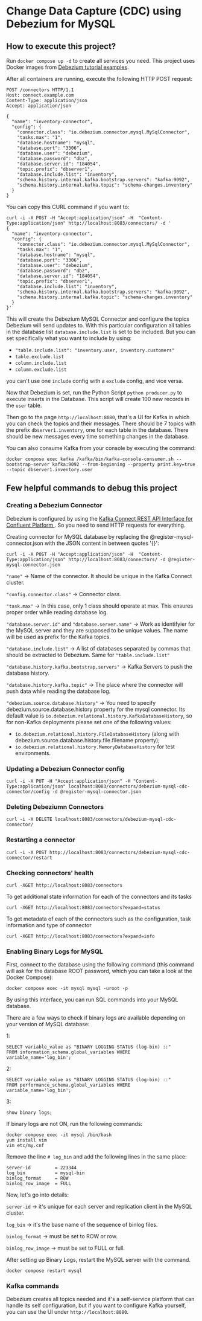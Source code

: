 # Change Data Capture (CDC) using Debezium for MySQL

## How to execute this project?

Run `docker compose up -d` to create all services you need. This project uses Docker images from [Debezium tutorial examples](https://github.com/debezium/debezium-examples/tree/main/tutorial).

After all containers are running, execute the following HTTP POST request:
```
POST /connectors HTTP/1.1
Host: connect.example.com
Content-Type: application/json
Accept: application/json

{
  "name": "inventory-connector",
  "config": {
    "connector.class": "io.debezium.connector.mysql.MySqlConnector",
    "tasks.max": "1",
    "database.hostname": "mysql",
    "database.port": "3306",
    "database.user": "debezium",
    "database.password": "dbz",
    "database.server.id": "184054",
    "topic.prefix": "dbserver1",
    "database.include.list": "inventory",
    "schema.history.internal.kafka.bootstrap.servers": "kafka:9092",
    "schema.history.internal.kafka.topic": "schema-changes.inventory"
  }
}
```

You can copy this CURL command if you want to:
```
curl -i -X POST -H "Accept:application/json" -H  "Content-Type:application/json" http://localhost:8083/connectors/ -d '
{
  "name": "inventory-connector",
  "config": {
    "connector.class": "io.debezium.connector.mysql.MySqlConnector",
    "tasks.max": "1",
    "database.hostname": "mysql",
    "database.port": "3306",
    "database.user": "debezium",
    "database.password": "dbz",
    "database.server.id": "184054",
    "topic.prefix": "dbserver1",
    "database.include.list": "inventory",
    "schema.history.internal.kafka.bootstrap.servers": "kafka:9092",
    "schema.history.internal.kafka.topic": "schema-changes.inventory"
  }
}'
```

This will create the Debezium MySQL Connector and configure the topics Debezium will send updates to. With this particular configuration all tables in the database list `database.include.list` is set to be included. But you can set specifically what you want to include by using:
* `"table.include.list": "inventory.user, inventory.customers"`
* `table.exclude.list`
* `column.include.list`
* `column.exclude.list`

you can't use one `include` config with a `exclude` config, and vice versa.

Now that Debezium is set, run the Python Script `python producer.py` to execute inserts in the Database. This script will create 100 new records in the `user` table. 

Then go to the page `http://localhost:8080`, that's a UI for Kafka in which you can check the topics and their messages. There should be 7 topics with the prefix `dbserver1.inventory`, one for each table in the database. There should be new messages every time something changes in the database.

You can also consume Kafka from your console by executing the command:
```
docker compose exec kafka /kafka/bin/kafka-console-consumer.sh --bootstrap-server kafka:9092 --from-beginning --property print.key=true --topic dbserver1.inventory.user
```

## Few helpful commands to debug this project

### Creating a Debezium Connector

Debezium is configured by using the [Kafka Connect REST API Interface for Confluent Platform
](https://docs.confluent.io/platform/current/connect/references/restapi.html). So you need to send HTTP requests for everything.

Creating connector for MySQL database by replacing the @register-mysql-connector.json with the JSON content in between quotes '{}':

```
curl -i -X POST -H "Accept:application/json" -H  "Content-Type:application/json" http://localhost:8083/connectors/ -d @register-mysql-connector.json
```

``"name"`` -> Name of the connector. It should be unique in the Kafka Connect cluster.

``"config.connector.class"`` -> Connector class.

``"task.max"`` -> In this case, only 1 class should operate at max. This ensures proper order while reading database log.

``"database.server.id"`` and ``"database.server.name"`` -> Work as identifyier for the MySQL server and they are supposed to be unique values. The name will be used as prefix for the Kafka topics.

``"database.include.list"`` -> A list of databases separated by commas that should be extracted to Debezium. Same for `"table.include.list"`

``"database.history.kafka.bootstrap.servers"`` -> Kafka Servers to push the database history.

``"database.history.kafka.topic"`` -> The place where the connector will push data while reading the database log.

``"debezium.source.database.history"`` -> You need to specify debezium.source.database.history property for the mysql connector. Its default value is ``io.debezium.relational.history.KafkaDatabaseHistory``, so for non-Kafka deployments please set one of the following values:

* `io.debezium.relational.history.FileDatabaseHistory` (along with debezium.source.database.history.file.filename property);
* ``io.debezium.relational.history.MemoryDatabaseHistory`` for test environments.

### Updating a Debezium Connector config

```
curl -i -X PUT -H "Accept:application/json" -H "Content-Type:application/json" localhost:8083/connectors/debezium-mysql-cdc-connector/config -d @register-mysql-connector.json
```

### Deleting Debeziumn Connectors

```
curl -i -X DELETE localhost:8083/connectors/debezium-mysql-cdc-connector/
```

### Restarting a connector

```
curl -i -X POST http://localhost:8083/connectors/debezium-mysql-cdc-connector/restart
```

### Checking connectors' health

```
curl -XGET http://localhost:8083/connectors
```

To get additional state information for each of the connectors and its tasks

```
curl -XGET http://localhost:8083/connectors?expand=status
```

To get metadata of each of the connectors such as the configuration, task information and type of connector

```
curl -XGET http://localhost:8083/connectors?expand=info
```

### Enabling Binary Logs for MySQL

First, connect to the database using the following command (this command will ask for the database ROOT password, which you can take a look at the Docker Compose):

```
docker compose exec -it mysql mysql -uroot -p
```

By using this interface, you can run SQL commands into your MySQL database.

There are a few ways to check if binary logs are available depending on your version of MySQL database:

1: 
```
SELECT variable_value as "BINARY LOGGING STATUS (log-bin) ::"
FROM information_schema.global_variables WHERE variable_name='log_bin';
```

2:
```
SELECT variable_value as "BINARY LOGGING STATUS (log-bin) ::"
FROM performance_schema.global_variables WHERE variable_name='log_bin';
```

3: 
```
show binary logs;
```

If binary logs are not ON, run the following commands:
```
docker compose exec -it mysql /bin/bash
yum install vim
vim etc/my.cnf
```

Remove the line `# log_bin` and add the following lines in the same place:
```
server-id         = 223344
log_bin           = mysql-bin
binlog_format     = ROW
binlog_row_image  = FULL
```

Now, let's go into details:

``server-id`` -> it's unique for each server and replication client in the MySQL cluster.

``log_bin`` -> it's the base name of the sequence of binlog files.

``binlog_format`` -> must be set to ROW or row.

``binlog_row_image`` -> must be set to FULL or full.

After setting up Binary Logs, restart the MySQL server with the command.

```
docker compose restart mysql
```

### Kafka commands

Debezium creates all topics needed and it's a self-service platform that can handle its self configuration, but if you want to configure Kafka yourself, you can use the UI under `http://localhost:8080`.
